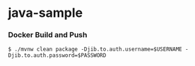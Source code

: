 # java-sample

### Docker Build and Push
```
$ ./mvnw clean package -Djib.to.auth.username=$USERNAME -Djib.to.auth.password=$PASSWORD
```

